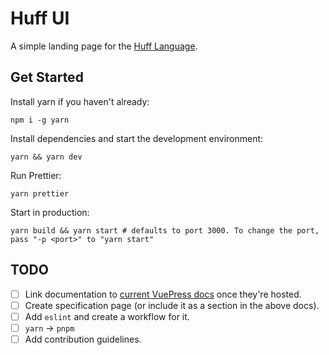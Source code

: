 # Huff UI

A simple landing page for the [Huff Language](https://github.com/huff-language).

## Get Started
Install yarn if you haven't already:
```shell
npm i -g yarn
```
Install dependencies and start the development environment:
```shell
yarn && yarn dev
```

Run Prettier:
```shell
yarn prettier
```

Start in production:
```shell
yarn build && yarn start # defaults to port 3000. To change the port, pass "-p <port>" to "yarn start"
```

## TODO
- [ ] Link documentation to [current VuePress docs](https://github.com/huff-language/huffc/tree/master/docs) once they're hosted.
- [ ] Create specification page (or include it as a section in the above docs).
- [ ] Add `eslint` and create a workflow for it.
- [ ] `yarn` -> `pnpm`
- [ ] Add contribution guidelines.
